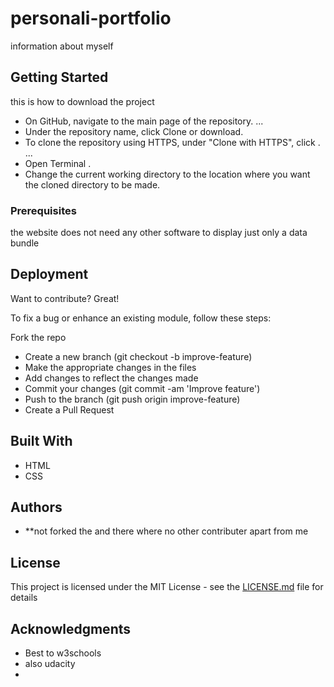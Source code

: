 # personali-portfolio
information about myself


## Getting Started

this is how to download the project
* On GitHub, navigate to the main page of the repository. ...
* Under the repository name, click Clone or download.
* To clone the repository using HTTPS, under "Clone with HTTPS", click . ...
* Open Terminal .
* Change the current working directory to the location where you want the cloned directory to be made.


### Prerequisites

the website does not need any other software to display 
just only a data bundle



## Deployment
Want to contribute? Great!

To fix a bug or enhance an existing module, follow these steps:

Fork the repo
* Create a new branch (git checkout -b improve-feature)
* Make the appropriate changes in the files
* Add changes to reflect the changes made
* Commit your changes (git commit -am 'Improve feature')
* Push to the branch (git push origin improve-feature)
* Create a Pull Request

## Built With

* HTML
* CSS



## Authors

* **not forked the and there where no other contributer apart from me

## License

This project is licensed under the MIT License - see the [LICENSE.md](LICENSE.md) file for details

## Acknowledgments

* Best to w3schools
* also udacity
* 
